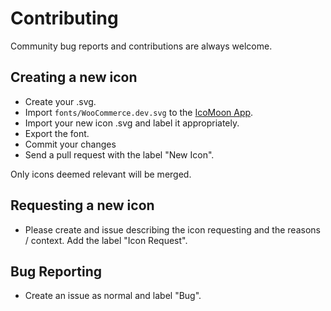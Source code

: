 # Contributing

Community bug reports and contributions are always welcome.

## Creating a new icon
* Create your .svg.
* Import `fonts/WooCommerce.dev.svg` to the [IcoMoon App](http://icomoon.io/app/).
* Import your new icon .svg and label it appropriately.
* Export the font.
* Commit your changes
* Send a pull request with the label "New Icon".

Only icons deemed relevant will be merged.

## Requesting a new icon
* Please create and issue describing the icon requesting and the reasons / context. Add the label "Icon Request".

## Bug Reporting
* Create an issue as normal and label "Bug".